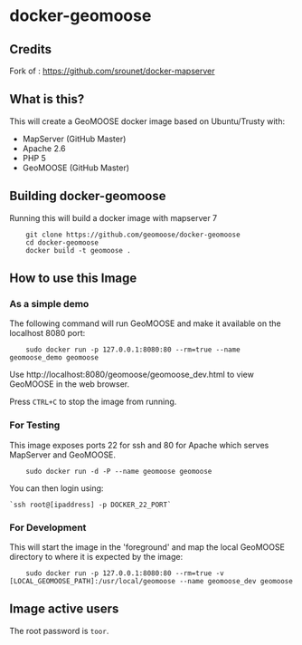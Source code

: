 docker-geomoose 
===============

## Credits

Fork of : https://github.com/srounet/docker-mapserver

## What is this?

This will create a GeoMOOSE docker image based on Ubuntu/Trusty with:

* MapServer (GitHub Master)
* Apache 2.6
* PHP 5 
* GeoMOOSE (GitHub Master)

## Building docker-geomoose

Running this will build a docker image with mapserver 7
```
    git clone https://github.com/geomoose/docker-geomoose
    cd docker-geomoose
    docker build -t geomoose .
```

## How to use this Image

### As a simple demo

The following command will run GeoMOOSE and make it available on the localhost 8080 port:

```
	sudo docker run -p 127.0.0.1:8080:80 --rm=true --name geomoose_demo geomoose
```

Use http://localhost:8080/geomoose/geomoose_dev.html to view GeoMOOSE in the web browser.

Press `CTRL+C` to stop the image from running.
	
### For Testing

This image exposes ports 22 for ssh and 80 for Apache which serves MapServer and GeoMOOSE.
```
    sudo docker run -d -P --name geomoose geomoose
```
    
You can then login using:

	`ssh root@[ipaddress] -p DOCKER_22_PORT`

### For Development

This will start the image in the 'foreground' and map the local GeoMOOSE directory to where it is expected by the image:
```
    sudo docker run -p 127.0.0.1:8080:80 --rm=true -v [LOCAL_GEOMOOSE_PATH]:/usr/local/geomoose --name geomoose_dev geomoose
```

## Image active users

The root password is `toor`.

